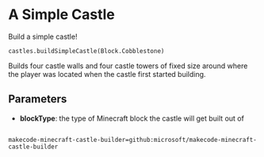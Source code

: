 # A Simple Castle

Build a simple castle!

```sig
castles.buildSimpleCastle(Block.Cobblestone)
```

Builds four castle walls and four castle towers of fixed size around where the player was located when the castle first started building.

## Parameters

* **blockType**: the type of Minecraft block the castle will get built out of


```package

makecode-minecraft-castle-builder=github:microsoft/makecode-minecraft-castle-builder
```